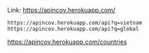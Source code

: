 Link: https://apincov.herokuapp.com/

    https://apincov.herokuapp.com/api?q=vietnam
    https://apincov.herokuapp.com/api?q=global

https://apincov.herokuapp.com/countries